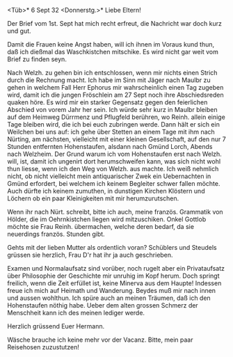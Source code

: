  <Tüb>* 6 Sept 32 <Donnerstg.>*
Liebe Eltern!

Der Brief vom 1st. Sept hat mich recht erfreut, die Nachricht war doch kurz und gut.

Damit die Frauen keine Angst haben, will ich ihnen im Voraus kund thun, daß ich dießmal das Waschkistchen mitschike. Es wird nicht gar weit vom Brief zu finden seyn.

Nach Welzh. zu gehen bin ich entschlossen, wenn mir nichts einen Strich durch die Rechnung macht. Ich habe im Sinn mit Jäger nach Maulbr zu gehen in welchem Fall Herr Ephorus mir wahrscheinlich einen Tag zugeben wird, damit ich die jungen Fröschlein am 27 Sept noch ihre Abschiedsreden quaken höre. Es wird mir ein starker Gegensatz gegen den feierlichen Abschied von vorem Jahr her sein. Ich würde sehr kurz in Maulbr bleiben auf dem Heimweg Dürrmenz und Pflugfeld berühren, wo Reinh. allein einige Tage bleiben wird, die ich bei euch zubringen werde. Dann hält er sich ein Weilchen bei uns auf: ich gehe über Stetten an einem Tage mit ihm nach Nürting, am nächsten, vielleicht mit einer kleinen Gesellschaft, auf den nur 7 Stunden entfernten Hohenstaufen, alsdann nach Gmünd Lorch, Abends nach Welzheim. Der Grund warum ich vom Hohenstaufen erst nach Welzh. will, ist, damit ich ungenirt dort herumschweifen kann, was sich nicht wohl thun liesse, wenn ich den Weg von Welzh. aus machte. Ich weiß nehmlich nicht, ob nicht vielleicht mein antiquarischer Zwek ein Uebernachten in Gmünd erfordert, bei welchem ich keinem Begleiter schwer fallen möchte. Auch dürfte ich keinem zumuthen, in dunstigen Kirchen Klöstern und Löchern ob ein paar Kleinigkeiten mit mir herumzurutschen.

Wenn ihr nach Nürt. schreibt, bitte ich auch, meine französ. Grammatik von Hölder, die im Oehrnkistchen liegen wird mitzuschiken. Onkel Gottlob möchte sie Frau Reinh. übermachen, welche deren bedarf, da sie neuerdings französ. Stunden gibt.

Gehts mit der lieben Mutter als ordentlich voran? Schüblers und Steudels grüssen sie herzlich, Frau D'r hat ihr ja auch geschrieben.

Examen und Normalaufsatz sind vorüber, noch rugelt aber ein Privataufsatz über Philosophie der Geschichte mir unruhig im Kopf herum. Doch springt freilich, wenn die Zeit erfüllet ist, keine Minerva aus dem Haupte! 
Indessen freue ich mich auf Heimath und Wanderung. Beydes muß mir nach innen und aussen wohlthun. Ich spüre auch an meinen Träumen, daß ich den Hohenstaufen nöthig habe. Ueber dem alten grossen Schmerz der Menschheit kann ich des meinen lediger werde.

 Herzlich grüssend Euer Hermann.

Wäsche brauche ich keine mehr vor der Vacanz. Bitte, mein paar Reisehosen zuzustutzen!

